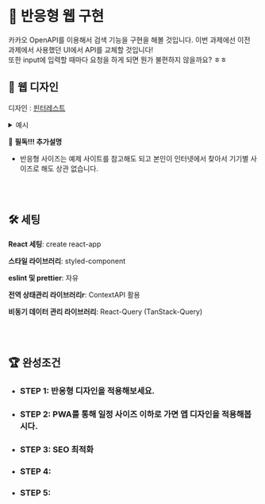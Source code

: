 # 📂 반응형 웹 구현

카카오 OpenAPI를 이용해서 검색 기능을 구현을 해볼 것입니다. 이번 과제에선 이전 과제에서 사용했던 UI에서 API를 교체할 것입니다!
<br>또한 input에 입력할 때마다 요청을 하게 되면 뭔가 불편하지 않을까요? ㅎㅎ

## 🗾 웹 디자인

디자인 : [핀터레스트](https://www.pinterest.co.kr/ideas/)

<details>
	<summary>예시</summary>
<img width="1441" alt="스크린샷 2024-02-15 오후 11 13 29" src="https://github.com/kangsinbeom/fastcampus/assets/83047601/5bbf3084-2645-4e59-8b87-4dbe09865758">
</details>

🎉 **필독!!! 추가설명**

- 반응형 사이즈는 예제 사이트를 참고해도 되고 본인이 인터넷에서 찾아서 기기별 사이즈로 해도 상관 없습니다.

<br>
<br>

## 🛠️ 세팅

**React 세팅**: create react-app

**스타일 라이브러리**: styled-component

**eslint 및 prettier**: 자유

**전역 상태관리 라이브러리r**: ContextAPI 활용

**비동기 데이터 관리 라이브러리**: React-Query (TanStack-Query)

<br>
<br>

## 🏆 완성조건

- ### STEP 1: 반응형 디자인을 적용해보세요.
- ### STEP 2: PWA를 통해 일정 사이즈 이하로 가면 앱 디자인을 적용해봅시다.
- ### STEP 3: SEO 최적화
- ### STEP 4:
- ### STEP 5:
